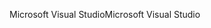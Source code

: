 <span data-ttu-id="d3c20-101">Microsoft Visual Studio</span><span class="sxs-lookup"><span data-stu-id="d3c20-101">Microsoft Visual Studio</span></span>